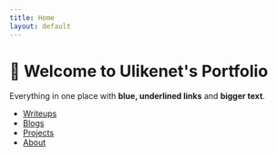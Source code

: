 ```yaml
---
title: Home
layout: default
---
```


# 👋 Welcome to Ulikenet's Portfolio

Everything in one place with **blue, underlined links** and **bigger text**.

- [Writeups](/writeups/)
- [Blogs](/blogs/)
- [Projects](/projects/)
- [About](/about)
